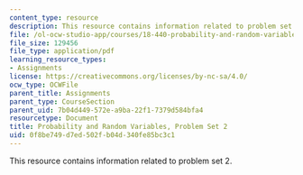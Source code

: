 ```yaml
---
content_type: resource
description: This resource contains information related to problem set 2.
file: /ol-ocw-studio-app/courses/18-440-probability-and-random-variables-spring-2014/0f8be749d7ed502fb04d340fe85bc3c1_MIT18_440S14_ProblemSet2.pdf
file_size: 129456
file_type: application/pdf
learning_resource_types:
- Assignments
license: https://creativecommons.org/licenses/by-nc-sa/4.0/
ocw_type: OCWFile
parent_title: Assignments
parent_type: CourseSection
parent_uid: 7b04d449-572e-a9ba-22f1-7379d584bfa4
resourcetype: Document
title: Probability and Random Variables, Problem Set 2
uid: 0f8be749-d7ed-502f-b04d-340fe85bc3c1
---
```

This resource contains information related to problem set 2.